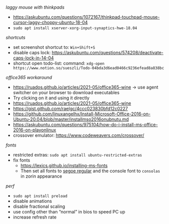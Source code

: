 *laggy mouse with thinkpads*

- https://askubuntu.com/questions/1072167/thinkpad-touchpad-mouse-cursor-laggy-choppy-ubuntu-18-04
- `sudo apt install xserver-xorg-input-synaptics-hwe-18.04`

*shortcuts*

- set screenshot shortcut to: `Win+Shift+S`
- disable caps lock: https://askubuntu.com/questions/574208/deactivate-caps-lock-in-14-04
- shortcut open todo-list: command: `xdg-open https://www.notion.so/sueszli/Todo-04bda3d6ead0466c9236efead8a838bc`

*office365 workaround*

- https://ruados.github.io/articles/2021-05/office365-wine → use agent switcher on your browser to download executables
- Try clicking on it and using it directly
- https://ruados.github.io/articles/2021-05/office365-wine
- https://gist.github.com/raelgc/4ccc023830bfd12c0227
- https://github.com/linuxangelhx/Install-Microsoft-Office-2016-on-Ubuntu-20.04/blob/master/installmso2016onubnutu.md
- https://askubuntu.com/questions/975104/how-do-i-install-ms-office-2016-on-playonlinux
- crossover emulator: https://www.codeweavers.com/crossover/

*fonts*

- restricted extras: `sudo apt install ubuntu-restricted-extras`
- fix fonts
     - https://lexics.github.io/installing-ms-fonts
     - Then set all fonts to [segoe regular](https://www.google.com/search?q=segoe+font&spell=1&sa=X&ved=2ahUKEwiTyuvZr8P2AhWiRvEDHZuRC4gQkeECKAB6BAgBEDI) and the console font to `consolas` in zorin appearance

*perf*

- `sudo apt install preload`
- disable animations
- disable fractional scaling
- use config other than “normal” in bios to speed PC up
- increase refresh rate
